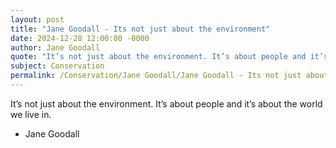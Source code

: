 ```yaml
---
layout: post
title: "Jane Goodall - Its not just about the environment"
date: 2024-12-28 12:00:00 -0000
author: Jane Goodall
quote: "It’s not just about the environment. It’s about people and it’s about the world we live in."
subject: Conservation
permalink: /Conservation/Jane Goodall/Jane Goodall - Its not just about the environment
---
```


It’s not just about the environment. It’s about people and it’s about the world we live in.

- Jane Goodall
